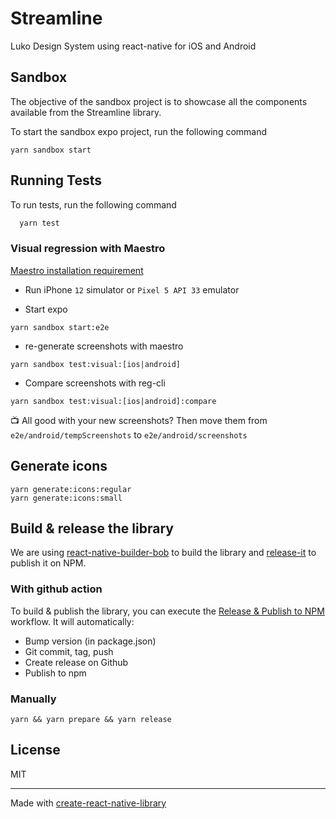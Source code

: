 # Streamline

Luko Design System using react-native for iOS and Android

## Sandbox

The objective of the sandbox project is to showcase all the components available from the Streamline library.

To start the sandbox expo project, run the following command

```
yarn sandbox start
```

## Running Tests

To run tests, run the following command

```bash
  yarn test
```

### Visual regression with Maestro

[Maestro installation requirement](https://maestro.mobile.dev/getting-started/installing-maestro)

- Run iPhone `12` simulator or `Pixel 5 API 33` emulator

- Start expo

```
yarn sandbox start:e2e
```

- re-generate screenshots with maestro

```
yarn sandbox test:visual:[ios|android]
```

- Compare screenshots with reg-cli

```
yarn sandbox test:visual:[ios|android]:compare
```

📺 All good with your new screenshots?
Then move them from `e2e/android/tempScreenshots` to `e2e/android/screenshots`

## Generate icons

```
yarn generate:icons:regular
yarn generate:icons:small
```

## Build & release the library

We are using [react-native-builder-bob](https://github.com/callstack/react-native-builder-bob) to build the library and [release-it](https://github.com/release-it/release-it) to publish it on NPM.

### With github action

To build & publish the library, you can execute the [Release & Publish to NPM](https://github.com/GetLuko/streamline/actions/workflows/publish.yml) workflow. It will automatically:

- Bump version (in package.json)
- Git commit, tag, push
- Create release on Github
- Publish to npm

### Manually

```
yarn && yarn prepare && yarn release
```

## License

MIT

---

Made with [create-react-native-library](https://github.com/callstack/react-native-builder-bob)
